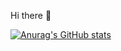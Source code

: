 Hi there 👋

[![Anurag's GitHub stats](https://github-readme-stats.vercel.app/api/top-langs/?username=yxrxy)](https://github.com/anuraghazra/github-readme-stats)


